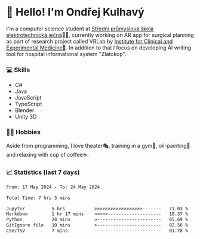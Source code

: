 # 👋 Hello! I'm Ondřej Kulhavý

I'm a computer science student at [Střední průmyslová škola elektrotechnická ječná](https://www.spsejecna.cz/)👨‍🎓, currently working on AR app for surgical planning as part of research project called VRLab by [Institute for Clinical and Experimental Medicine](https://www.ikem.cz/en/)🏥.
In addition to that I focus on developing AI writing tool for hospital informational system "Zlatokop".

### 💻 Skills
- C#
- Java
- JavaScript
- TypeScript
- Blender
- Unity 3D

### 🏋️‍♂️ Hobbies

Aside from programming, I love theater🎭, training in a gym💪, oil-painting🎨 and relaxing with cup of coffee☕.
### 📈 Statistics (last 7 days)
<!--START_SECTION:waka-->

```txt
From: 17 May 2024 - To: 24 May 2024

Total Time: 7 hrs 3 mins

Jupyter          5 hrs           >>>>>>>>>>>>>>>>>>-------   71.03 %
Markdown         1 hr 17 mins    >>>>>--------------------   18.37 %
Python           24 mins         >------------------------   05.69 %
GitIgnore file   10 mins         >------------------------   02.56 %
CSV/TSV          7 mins          -------------------------   01.78 %
```

<!--END_SECTION:waka-->



